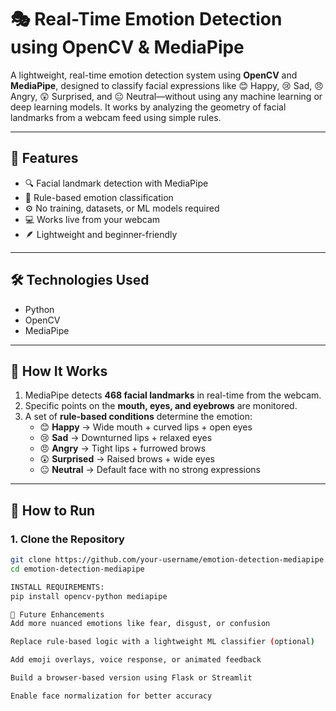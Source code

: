 # 🎭 Real-Time Emotion Detection using OpenCV & MediaPipe

A lightweight, real-time emotion detection system using **OpenCV** and **MediaPipe**, designed to classify facial expressions like 😊 Happy, 😢 Sad, 😠 Angry, 😲 Surprised, and 😐 Neutral—without using any machine learning or deep learning models. It works by analyzing the geometry of facial landmarks from a webcam feed using simple rules.

---

## 📌 Features

- 🔍 Facial landmark detection with MediaPipe  
- 🧠 Rule-based emotion classification  
- ⚙️ No training, datasets, or ML models required  
- 💻 Works live from your webcam  
- 🪶 Lightweight and beginner-friendly  

---

## 🛠️ Technologies Used

- Python  
- OpenCV  
- MediaPipe  

---

## 🧠 How It Works

1. MediaPipe detects **468 facial landmarks** in real-time from the webcam.  
2. Specific points on the **mouth, eyes, and eyebrows** are monitored.  
3. A set of **rule-based conditions** determine the emotion:  
   - 😊 **Happy** → Wide mouth + curved lips + open eyes  
   - 😢 **Sad** → Downturned lips + relaxed eyes  
   - 😠 **Angry** → Tight lips + furrowed brows  
   - 😲 **Surprised** → Raised brows + wide eyes  
   - 😐 **Neutral** → Default face with no strong expressions  

---

## 🚀 How to Run

### 1. Clone the Repository

```bash
git clone https://github.com/your-username/emotion-detection-mediapipe.git
cd emotion-detection-mediapipe

INSTALL REQUIREMENTS:
pip install opencv-python mediapipe

🌱 Future Enhancements
Add more nuanced emotions like fear, disgust, or confusion

Replace rule-based logic with a lightweight ML classifier (optional)

Add emoji overlays, voice response, or animated feedback

Build a browser-based version using Flask or Streamlit

Enable face normalization for better accuracy
